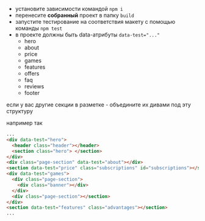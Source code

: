 - установите зависимости командой `npm i`
- перенесите **собранный** проект в папку `build`
- запустите тестирование на соответствия макету с помощью команды `npm test`
- в проекте должны быть data-атрибуты `data-test="..."`
  - hero
  - about
  - price
  - games
  - features
  - offers
  - faq
  - reviews
  - footer

если у вас другие секции в разметке - объедините их дивами под эту структуру

например так 
```html
...
<div data-test="hero">
  <header class="header"></header>
  <section class="hero"> </section>
</div>
<div class="page-section" data-test="about"></div>
<section data-test="price" class="subscriptions" id="subscriptions"></section>
<div data-test="games">
  <div class="page-section">
    <div class="banner"></div>
  </div>
  <div class="page-section"></section>
</div>
<section data-test="features" class="advantages"></section>
...
```